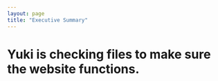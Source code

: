 ```yaml
---
layout: page
title: "Executive Summary"
---
```


# Yuki is checking files to make sure the website functions.
